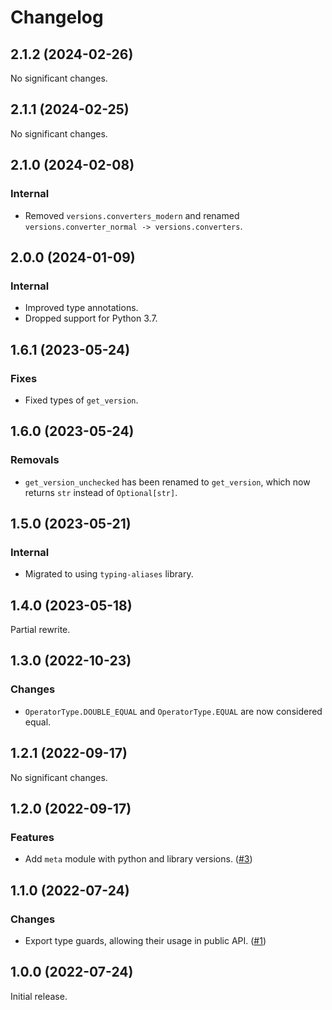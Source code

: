 # Changelog

<!-- changelogging: start -->

## 2.1.2 (2024-02-26)

No significant changes.

## 2.1.1 (2024-02-25)

No significant changes.

## 2.1.0 (2024-02-08)

### Internal

- Removed `versions.converters_modern` and renamed
  `versions.converter_normal -> versions.converters`.

## 2.0.0 (2024-01-09)

### Internal

- Improved type annotations.
- Dropped support for Python 3.7.

## 1.6.1 (2023-05-24)

### Fixes

- Fixed types of `get_version`.

## 1.6.0 (2023-05-24)

### Removals

- `get_version_unchecked` has been renamed to `get_version`,
  which now returns `str` instead of `Optional[str]`.

## 1.5.0 (2023-05-21)

### Internal

- Migrated to using `typing-aliases` library.

## 1.4.0 (2023-05-18)

Partial rewrite.

## 1.3.0 (2022-10-23)

### Changes

- `OperatorType.DOUBLE_EQUAL` and `OperatorType.EQUAL` are now considered equal.

## 1.2.1 (2022-09-17)

No significant changes.

## 1.2.0 (2022-09-17)

### Features

- Add `meta` module with python and library versions.
  ([#3](https://github.com/nekitdev/versions/pull/3))

## 1.1.0 (2022-07-24)

### Changes

- Export type guards, allowing their usage in public API.
  ([#1](https://github.com/nekitdev/versions/pull/1))

## 1.0.0 (2022-07-24)

Initial release.
